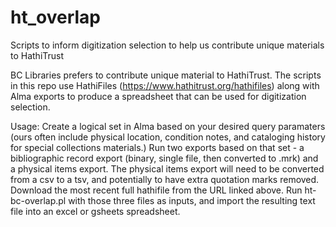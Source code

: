 # ht_overlap
Scripts to inform digitization selection to help us contribute unique materials to HathiTrust

BC Libraries prefers to contribute unique material to HathiTrust. The scripts in this repo use HathiFiles (https://www.hathitrust.org/hathifiles) along with Alma exports to produce a spreadsheet that can be used for digitization selection.

Usage:
Create a logical set in Alma based on your desired query paramaters (ours often include physical location, condition notes, and cataloging history for special collections materials.)
Run two exports based on that set - a bibliographic record export (binary, single file, then converted to .mrk) and a physical items export. The physical items export will need to be converted from a csv to a tsv, and potentially to have extra quotation marks removed.
Download the most recent full hathifile from the URL linked above.
Run ht-bc-overlap.pl with those three files as inputs, and import the resulting text file into an excel or gsheets spreadsheet.